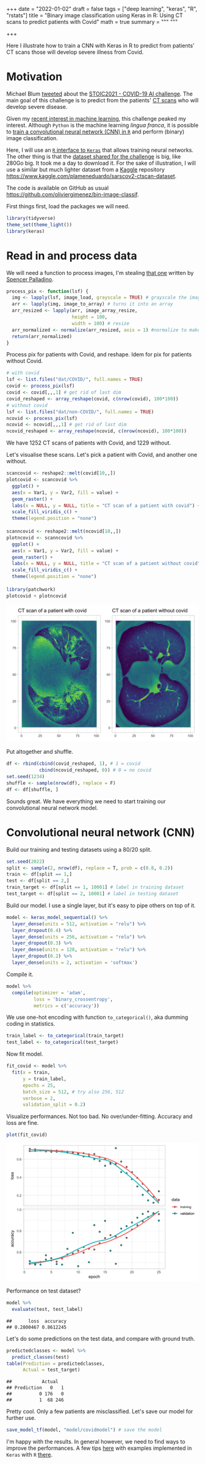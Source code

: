 +++
date = "2022-01-02"
draft = false
tags = ["deep learning", "keras", "R", "rstats"]
title = "Binary image classification using Keras in R: Using CT scans to predict patients with Covid"
math = true
summary = """
"""

+++

Here I illustrate how to train a CNN with Keras in R to predict from patients' CT scans those will develop severe illness from Covid. 

<!--more-->

# Motivation

Michael Blum [tweeted](https://twitter.com/mblum_g/status/1475940763716444161?s=20) about the [STOIC2021 - COVID-19 AI challenge](https://stoic2021.grand-challenge.org/stoic2021/). The main goal of this challenge is to predict from the patients' [CT scans](https://en.wikipedia.org/wiki/CT_scan) who will develop severe disease. 

Given my [recent interest in machine learning](https://oliviergimenez.github.io/blog/learning-machine-learning/), this challenge peaked my interest. Although `Python` is the machine learning *lingua franca*, it is possible to [train a convolutional neural network (CNN) in `R`](https://github.com/oliviergimenez/computo-deeplearning-occupany-lynx) and perform (binary) image classification.

Here, I will use an [`R` interface to `Keras`](https://keras.rstudio.com/) that allows training neural networks. The other thing is that the [dataset shared for the challenge](https://stoic2021.grand-challenge.org/stoic-db/) is big, like 280Go big. It took me a day to download it. For the sake of illustration, I will use a similar but much lighter dataset from a [Kaggle](https://en.wikipedia.org/wiki/Kaggle) repository <https://www.kaggle.com/plameneduardo/sarscov2-ctscan-dataset>. 

The code is available on GitHub as usual <https://github.com/oliviergimenez/bin-image-classif>. 

First things first, load the packages we will need.

```r
library(tidyverse)
theme_set(theme_light())
library(keras)
```

# Read in and process data

We will need a function to process images, I'm stealing [that one](https://rpubs.com/spalladino14/653239) written by [Spencer Palladino](https://www.linkedin.com/in/spencer-palladino/).

```r
process_pix <- function(lsf) {
  img <- lapply(lsf, image_load, grayscale = TRUE) # grayscale the image
  arr <- lapply(img, image_to_array) # turns it into an array
  arr_resized <- lapply(arr, image_array_resize, 
                        height = 100, 
                        width = 100) # resize
  arr_normalized <- normalize(arr_resized, axis = 1) #normalize to make small numbers 
  return(arr_normalized)
}
```

Process pix for patients with Covid, and reshape. Idem for pix for patients without Covid. 

```r
# with covid
lsf <- list.files("dat/COVID/", full.names = TRUE) 
covid <- process_pix(lsf)
covid <- covid[,,,1] # get rid of last dim
covid_reshaped <- array_reshape(covid, c(nrow(covid), 100*100))
# without covid
lsf <- list.files("dat/non-COVID/", full.names = TRUE) 
ncovid <- process_pix(lsf)
ncovid <- ncovid[,,,1] # get rid of last dim
ncovid_reshaped <- array_reshape(ncovid, c(nrow(ncovid), 100*100))
```

We have 1252 CT scans of patients with Covid, and 1229 without. 

Let's visualise these scans. Let's pick a patient with Covid, and another one without.

```r
scancovid <- reshape2::melt(covid[10,,])
plotcovid <- scancovid %>%
  ggplot() +
  aes(x = Var1, y = Var2, fill = value) + 
  geom_raster() +
  labs(x = NULL, y = NULL, title = "CT scan of a patient with covid") + 
  scale_fill_viridis_c() + 
  theme(legend.position = "none")

scanncovid <- reshape2::melt(ncovid[10,,])
plotncovid <- scanncovid %>%
  ggplot() +
  aes(x = Var1, y = Var2, fill = value) + 
  geom_raster() +
  labs(x = NULL, y = NULL, title = "CT scan of a patient without covid") + 
  scale_fill_viridis_c() + 
  theme(legend.position = "none")

library(patchwork)
plotcovid + plotncovid
```

![](unnamed-chunk-4-1.png)<!-- -->

Put altogether and shuffle.

```r
df <- rbind(cbind(covid_reshaped, 1), # 1 = covid
            cbind(ncovid_reshaped, 0)) # 0 = no covid
set.seed(1234)
shuffle <- sample(nrow(df), replace = F)
df <- df[shuffle, ]
```

Sounds great. We have everything we need to start training our convolutional neural network model. 

# Convolutional neural network (CNN)

Build our training and testing datasets using a 80/20 split. 

```r
set.seed(2022)
split <- sample(2, nrow(df), replace = T, prob = c(0.8, 0.2))
train <- df[split == 1,]
test <- df[split == 2,]
train_target <- df[split == 1, 10001] # label in training dataset
test_target <- df[split == 2, 10001] # label in testing dataset
```

Build our model. I use a single layer, but it's easy to pipe others on top of it. 

```r
model <- keras_model_sequential() %>%
  layer_dense(units = 512, activation = "relu") %>% 
  layer_dropout(0.4) %>%
  layer_dense(units = 256, activation = "relu") %>%
  layer_dropout(0.3) %>%
  layer_dense(units = 128, activation = "relu") %>%
  layer_dropout(0.2) %>%
  layer_dense(units = 2, activation = 'softmax')
```

Compile it.

```r
model %>%
  compile(optimizer = 'adam',
          loss = 'binary_crossentropy', 
          metrics = c('accuracy'))
```

We use one-hot encoding with function `to_categorical()`, aka dumming coding in statistics.

```r
train_label <- to_categorical(train_target)
test_label <- to_categorical(test_target)
```

Now fit model. 

```r
fit_covid <- model %>%
  fit(x = train,
      y = train_label, 
      epochs = 25,
      batch_size = 512, # try also 256, 512
      verbose = 2,
      validation_split = 0.2)
```

Visualize performances. Not too bad. No over/under-fitting. Accuracy and loss are fine.

```r
plot(fit_covid)
```

![](unnamed-chunk-11-1.png)<!-- -->

Performance on test dataset?

```r
model %>%
  evaluate(test, test_label)
```

```
##      loss  accuracy 
## 0.2800467 0.8612245
```

Let's do some predictions on the test data, and compare with ground truth. 

```r
predictedclasses <- model %>%
  predict_classes(test)
table(Prediction = predictedclasses, 
      Actual = test_target)
```

```
##           Actual
## Prediction   0   1
##          0 176   0
##          1  68 246
```

Pretty cool. Only a few patients are misclassified. Let's save our model for further use. 

```r
save_model_tf(model, "model/covidmodel") # save the model
```

I'm happy with the results. In general however, we need to find ways to improve the performances. A few tips [here](https://machinelearningmastery.com/improve-deep-learning-performance/) with examples implemented in `Keras` with `R` [there](https://keras.rstudio.com/articles/examples/index.html).
